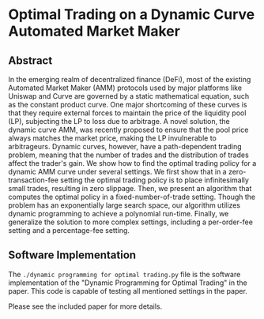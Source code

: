 # Optimal Trading on a Dynamic Curve Automated Market Maker
## Abstract
In the emerging realm of decentralized finance (DeFi), most of the existing Automated Market Maker (AMM) protocols used by major platforms like Uniswap and Curve are governed by a static mathematical equation, such as the constant product curve. One major shortcoming of these curves is that they require external forces to maintain the price of the liquidity pool (LP), subjecting the LP to loss due to arbitrage. A novel solution, the dynamic curve AMM, was recently proposed to ensure that the pool price always matches the market price, making the LP invulnerable to arbitrageurs. Dynamic curves, however, have a path-dependent trading problem, meaning that the number of trades and the distribution of trades affect the trader's gain. We show how to find the optimal trading policy for a dynamic AMM curve under several settings. We first show that in a zero-transaction-fee setting the optimal trading policy is to place infinitesimally small trades, resulting in zero slippage. Then, we present an algorithm that computes the optimal policy in a fixed-number-of-trade setting. Though the problem has an exponentially large search space, our algorithm utilizes dynamic programming to achieve a polynomial run-time. Finally, we generalize the solution to more complex settings, including a per-order-fee setting and a percentage-fee setting.
## Software Implementation
The `./dynamic programming for optimal trading.py` file is the software implementation of the "Dynamic Programming for Optimal Trading" in the paper. This code is capable of testing all mentioned settings in the paper.

Please see the included paper for more details.
